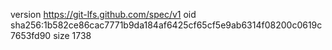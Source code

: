version https://git-lfs.github.com/spec/v1
oid sha256:1b582ce86cac7771b9da184af6425cf65cf5e9ab6314f08200c0619c7653fd90
size 1738
